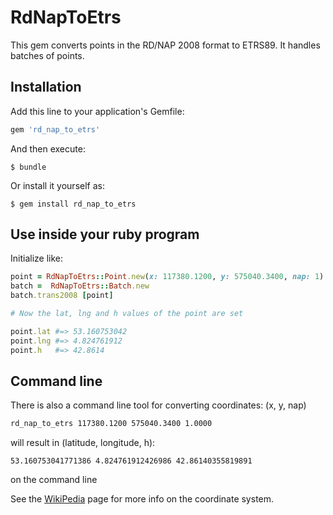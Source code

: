RdNapToEtrs
===========

This gem converts points in the RD/NAP 2008 format to ETRS89. It handles
batches of points. 

## Installation

Add this line to your application's Gemfile:

```ruby
gem 'rd_nap_to_etrs'
```

And then execute:

    $ bundle

Or install it yourself as:

    $ gem install rd_nap_to_etrs

## Use inside your ruby program

Initialize like:

```ruby
point = RdNapToEtrs::Point.new(x: 117380.1200, y: 575040.3400, nap: 1)
batch =  RdNapToEtrs::Batch.new
batch.trans2008 [point]

# Now the lat, lng and h values of the point are set

point.lat #=> 53.160753042
point.lng #=> 4.824761912
point.h   #=> 42.8614
```

## Command line
There is also a command line tool for converting coordinates:
(x, y, nap)
```bash
rd_nap_to_etrs 117380.1200 575040.3400 1.0000
```
will result in (latitude, longitude, h):
```
53.160753041771386 4.824761912426986 42.86140355819891
```
on the command line

See the [WikiPedia](http://nl.wikipedia.org/wiki/Rijksdriehoeksco%C3%B6rdinaten) page for more info on the coordinate system.
